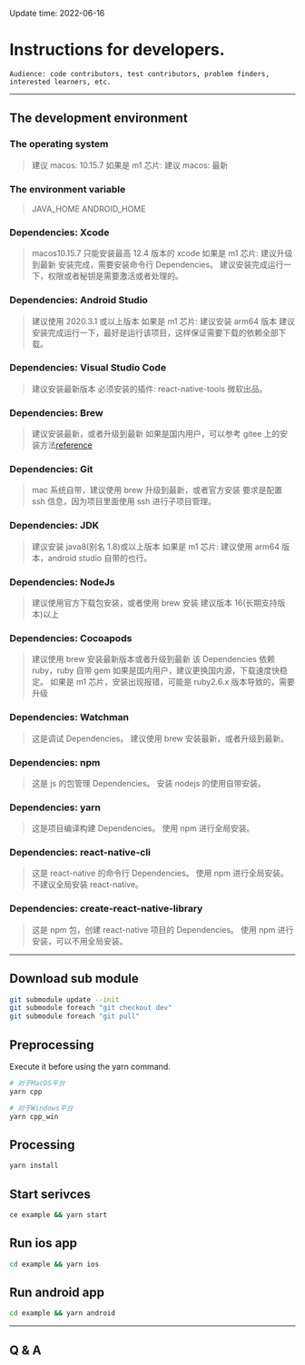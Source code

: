 Update time: 2022-06-16

# Instructions for developers.

    Audience: code contributors, test contributors, problem finders, interested learners, etc.

---

## The development environment

### The operating system

> 建议 macos: 10.15.7
> 如果是 m1 芯片: 建议 macos: 最新

### The environment variable

> JAVA_HOME
> ANDROID_HOME

### Dependencies: Xcode

> macos10.15.7 只能安装最高 12.4 版本的 xcode
> 如果是 m1 芯片: 建议升级到最新
> 安装完成，需要安装命令行 Dependencies。
> 建议安装完成运行一下，权限或者秘钥是需要激活或者处理的。

### Dependencies: Android Studio

> 建议使用 2020.3.1 或以上版本
> 如果是 m1 芯片: 建议安装 arm64 版本
> 建议安装完成运行一下，最好是运行该项目，这样保证需要下载的依赖全部下载。

### Dependencies: Visual Studio Code

> 建议安装最新版本
> 必须安装的插件: react-native-tools 微软出品。

### Dependencies: Brew

> 建议安装最新，或者升级到最新
> 如果是国内用户，可以参考 gitee 上的安装方法[reference](https://gitee.com/cunkai/HomebrewCN)

### Dependencies: Git

> mac 系统自带，建议使用 brew 升级到最新，或者官方安装
> 要求是配置 ssh 信息，因为项目里面使用 ssh 进行子项目管理。

### Dependencies: JDK

> 建议安装 java8(别名 1.8)或以上版本
> 如果是 m1 芯片: 建议使用 arm64 版本，android studio 自带的也行。

### Dependencies: NodeJs

> 建议使用官方下载包安装，或者使用 brew 安装
> 建议版本 16(长期支持版本)以上

### Dependencies: Cocoapods

> 建议使用 brew 安装最新版本或者升级到最新
> 该 Dependencies 依赖 ruby，ruby 自带 gem
> 如果是国内用户，建议更换国内源，下载速度快稳定。
> 如果是 m1 芯片，安装出现报错，可能是 ruby2.6.x 版本导致的，需要升级

### Dependencies: Watchman

> 这是调试 Dependencies。
> 建议使用 brew 安装最新，或者升级到最新。

### Dependencies: npm

> 这是 js 的包管理 Dependencies。
> 安装 nodejs 的使用自带安装。

### Dependencies: yarn

> 这是项目编译构建 Dependencies。
> 使用 npm 进行全局安装。

### Dependencies: react-native-cli

> 这是 react-native 的命令行 Dependencies。
> 使用 npm 进行全局安装。不建议全局安装 react-native。

### Dependencies: create-react-native-library

> 这是 npm 包，创建 react-native 项目的 Dependencies。
> 使用 npm 进行安装，可以不用全局安装。

---

## Download sub module

```sh
git submodule update --init
git submodule foreach "git checkout dev"
git submodule foreach "git pull"
```

## Preprocessing

Execute it before using the yarn command.

```sh
# 对于MacOS平台
yarn cpp

# 对于Windows平台
yarn cpp_win
```

## Processing

```sh
yarn install
```

## Start serivces

```sh
ce example && yarn start
```

## Run ios app

```sh
cd example && yarn ios
```

## Run android app

```sh
cd example && yarn android
```

---

## Q & A

